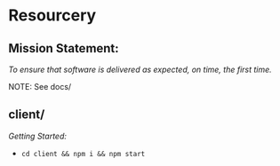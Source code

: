 # Resourcery

## Mission Statement:
_To ensure that software is delivered as expected, on time, the first time._

NOTE: See docs/

## client/

_Getting Started:_

- `cd client && npm i && npm start`
